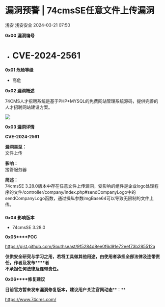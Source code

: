 #  漏洞预警 | 74cmsSE任意文件上传漏洞   
浅安  浅安安全   2024-03-21 07:50  
  
**0x00 漏洞编号**  
- # CVE-2024-2561  
  
**0x01 危险等级**  
- 高危  
  
**0x02 漏洞概述**  
  
74CMS人才招聘系统是基于PHP+MYSQL的免费网站管理系统源码，提供完善的人才招聘网站建设方案。  
  
![](https://mmbiz.qpic.cn/sz_mmbiz_png/7stTqD182SXtdjia5D9icjEAia4Q27JS1QYWdSDvV1horBa5QWO223YzXyCHV1al2E21VpEIr84Zy1ZxibJl5Eufow/640?wx_fmt=png&from=appmsg "")  
  
**0x03 漏洞详情**  
  
**CVE-2024-2561**  
  
**漏洞类型：**  
文件上传  
  
**影响：**  
接管服务器  
  
**简述：**  
74cmsSE 3.28.0版本中存在任意文件上传漏洞，受影响的组件是企业logo处理程序的文件/controller/company/Index.php#sendCompanyLogo中的sendCompanyLogo函数，通过操纵参数imgBase64可以导致无限制的文件上传。  
###   
  
**0x04 影响版本**  
- 74cmsSE 3.28.0  
  
**0x05****POC**  
  
https://gist.github.com/Southseast/9f5284d8ee0f6d91e72eef73b285512a  
  
**仅供安全研究与学习之用，若将工具做其他用途，由使用者承担全部法律及连带责任，作者及发布****者**  
**不承担任何法律及连带责任。**  
  
**0x06****修复建议**  
  
**目前官方暂未发布漏洞修复版本，建议用户关注官网动态****：**  
  
https://www.74cms.com/  
  
  
  
